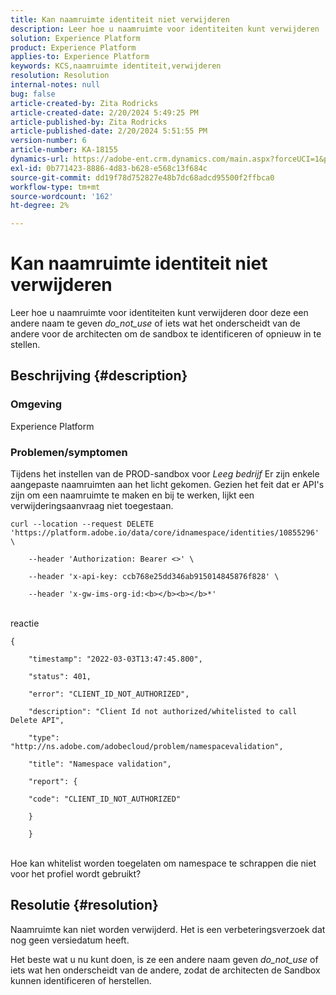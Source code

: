```yaml
---
title: Kan naamruimte identiteit niet verwijderen
description: Leer hoe u naamruimte voor identiteiten kunt verwijderen
solution: Experience Platform
product: Experience Platform
applies-to: Experience Platform
keywords: KCS,naamruimte identiteit,verwijderen
resolution: Resolution
internal-notes: null
bug: false
article-created-by: Zita Rodricks
article-created-date: 2/20/2024 5:49:25 PM
article-published-by: Zita Rodricks
article-published-date: 2/20/2024 5:51:55 PM
version-number: 6
article-number: KA-18155
dynamics-url: https://adobe-ent.crm.dynamics.com/main.aspx?forceUCI=1&pagetype=entityrecord&etn=knowledgearticle&id=e8603b5f-18d0-ee11-9079-6045bd006b4b
exl-id: 0b771423-8886-4d83-b628-e568c13f684c
source-git-commit: dd19f78d752827e48b7dc68adcd95500f2ffbca0
workflow-type: tm+mt
source-wordcount: '162'
ht-degree: 2%

---
```


# Kan naamruimte identiteit niet verwijderen


Leer hoe u naamruimte voor identiteiten kunt verwijderen door deze een andere naam te geven *do_not_use* of iets wat het onderscheidt van de andere voor de architecten om de sandbox te identificeren of opnieuw in te stellen.

## Beschrijving {#description}


### <b>Omgeving</b>

Experience Platform



### <b>Problemen/symptomen</b>

Tijdens het instellen van de PROD-sandbox voor *Leeg bedrijf* Er zijn enkele aangepaste naamruimten aan het licht gekomen. Gezien het feit dat er API&#39;s zijn om een naamruimte te maken en bij te werken, lijkt een verwijderingsaanvraag niet toegestaan.


```
curl --location --request DELETE 'https://platform.adobe.io/data/core/idnamespace/identities/10855296' \

    --header 'Authorization: Bearer <>' \

    --header 'x-api-key: ccb768e25dd346ab915014845876f828' \

    --header 'x-gw-ims-org-id:<b></b><b></b>*'
```


<br>reactie<br>

```
{

    "timestamp": "2022-03-03T13:47:45.800",

    "status": 401,

    "error": "CLIENT_ID_NOT_AUTHORIZED",

    "description": "Client Id not authorized/whitelisted to call Delete API",

    "type": "http://ns.adobe.com/adobecloud/problem/namespacevalidation",

    "title": "Namespace validation",

    "report": {

    "code": "CLIENT_ID_NOT_AUTHORIZED"

    }

    }
```


<br>Hoe kan whitelist worden toegelaten om namespace te schrappen die niet voor het profiel wordt gebruikt?<br>



## Resolutie {#resolution}


Naamruimte kan niet worden verwijderd. Het is een verbeteringsverzoek dat nog geen versiedatum heeft.

Het beste wat u nu kunt doen, is ze een andere naam geven *do_not_use* of iets wat hen onderscheidt van de andere, zodat de architecten de Sandbox kunnen identificeren of herstellen.

